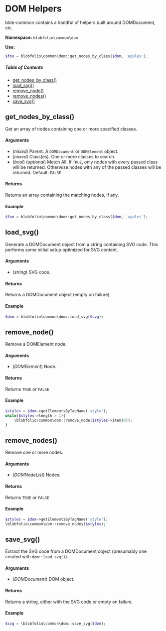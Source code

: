 # DOM Helpers

blob-common contains a handful of helpers built around DOMDocument, etc.

**Namespace:**
`blobfolio\common\dom`

**Use:**
```php
$foo = blobfolio\common\dom::get_nodes_by_class($dom, 'apples');
```



##### Table of Contents

 * [get_nodes_by_class()](#get_nodes_by_class)
 * [load_svg()](#load_svg)
 * [remove_node()](#remove_node)
 * [remove_nodes()](#remove_nodes)
 * [save_svg()](#save_svg)



## get_nodes_by_class()

Get an array of nodes containing one or more specified classes.

#### Arguments

 * (*mixed*) Parent. A `DOMDocument` or `DOMElement` object.
 * (*mixed*) Class(es). One or more classes to search.
 * (*bool*) (*optional*) Match All. If `TRUE`, only nodes with every passed class will be returned. Otherwise nodes with any of the passed classes will be returned. Default: `FALSE`

#### Returns

Returns an array containing the matching nodes, if any.

#### Example

```php
$foo = blobfolio\common\dom::get_nodes_by_class($dom, 'apples');
```



## load_svg()

Generate a DOMDocument object from a string containing SVG code. This performs some initial setup optimized for SVG content.

#### Arguments

 * (*string*) SVG code.

#### Returns

Returns a DOMDocument object (empty on failure).

#### Example

```php
$dom = blobfolio\common\dom::load_svg($svg);
```



## remove_node()

Remove a DOMElement node.

#### Arguments

 * (*DOMElement*) Node.

#### Returns

Returns `TRUE` or `FALSE`

#### Example

```php
$styles = $dom->getElementsByTagName('style');
while($styles->length > 1){
    \blobfolio\common\dom::remove_node($styles->item(0));
}
```



## remove_nodes()

Remove one or more nodes.

#### Arguments

 * (*DOMNodeList*) Nodes.

#### Returns

Returns `TRUE` or `FALSE`

#### Example

```php
$styles = $dom->getElementsByTagName('style');
\blobfolio\common\dom::remove_nodes($styles);
```



## save_svg()

Extract the SVG code from a DOMDocument object (presumably one created with `dom::load_svg()`).

#### Arguments

 * (*DOMDocument*) DOM object.

#### Returns

Returns a string, either with the SVG code or empty on failure.

#### Example

```php
$svg = \blobfolio\common\dom::save_svg($dom);
```
